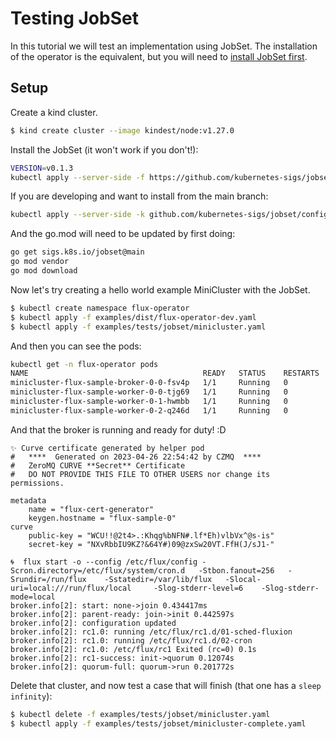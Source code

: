 # Testing JobSet

In this tutorial we will test an implementation using JobSet. The installation of the operator is the equivalent,
but you will need to [install JobSet first](https://github.com/kubernetes-sigs/jobset).

## Setup

Create a kind cluster.

```bash
$ kind create cluster --image kindest/node:v1.27.0
```

Install the JobSet (it won't work if you don't!):

```bash
VERSION=v0.1.3
kubectl apply --server-side -f https://github.com/kubernetes-sigs/jobset/releases/download/$VERSION/manifests.yaml
```

If you are developing and want to install from the main branch:

```bash
kubectl apply --server-side -k github.com/kubernetes-sigs/jobset/config/default?ref=main
```

And the go.mod will need to be updated by first doing:

```bash
go get sigs.k8s.io/jobset@main
go mod vendor
go mod download
```

Now let's try creating a hello world example MiniCluster with the JobSet.

```bash
$ kubectl create namespace flux-operator
$ kubectl apply -f examples/dist/flux-operator-dev.yaml
$ kubectl apply -f examples/tests/jobset/minicluster.yaml
```

And then you can see the pods:

```bash
kubectl get -n flux-operator pods
NAME                                       READY   STATUS    RESTARTS   AGE
minicluster-flux-sample-broker-0-0-fsv4p   1/1     Running   0          12m
minicluster-flux-sample-worker-0-0-tjg69   1/1     Running   0          12m
minicluster-flux-sample-worker-0-1-hwmbb   1/1     Running   0          12m
minicluster-flux-sample-worker-0-2-q246d   1/1     Running   0          12m
```

And that the broker is running and ready for duty! :D

```
✨ Curve certificate generated by helper pod
#   ****  Generated on 2023-04-26 22:54:42 by CZMQ  ****
#   ZeroMQ CURVE **Secret** Certificate
#   DO NOT PROVIDE THIS FILE TO OTHER USERS nor change its permissions.
    
metadata
    name = "flux-cert-generator"
    keygen.hostname = "flux-sample-0"
curve
    public-key = "WCU!!@2t4>.:Khqg%bNFN#.lf*Eh)vlbVx^@s-is"
    secret-key = "NXvRbbIU9KZ?&64Y#)09@zxSw20VT.FfH(J/sJ1-"

🌀  flux start -o --config /etc/flux/config -Scron.directory=/etc/flux/system/cron.d   -Stbon.fanout=256   -Srundir=/run/flux    -Sstatedir=/var/lib/flux   -Slocal-uri=local:///run/flux/local     -Slog-stderr-level=6    -Slog-stderr-mode=local
broker.info[2]: start: none->join 0.434417ms
broker.info[2]: parent-ready: join->init 0.442597s
broker.info[2]: configuration updated
broker.info[2]: rc1.0: running /etc/flux/rc1.d/01-sched-fluxion
broker.info[2]: rc1.0: running /etc/flux/rc1.d/02-cron
broker.info[2]: rc1.0: /etc/flux/rc1 Exited (rc=0) 0.1s
broker.info[2]: rc1-success: init->quorum 0.12074s
broker.info[2]: quorum-full: quorum->run 0.201772s
```

Delete that cluster, and now test a case that will finish (that one has a `sleep infinity`):

```bash
$ kubectl delete -f examples/tests/jobset/minicluster.yaml
$ kubectl apply -f examples/tests/jobset/minicluster-complete.yaml
```